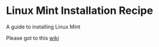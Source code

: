 # Linux Mint Installation Recipe
A guide to installing Linux Mint

Please got to this [wiki](https://github.com/appijumbo/linux_mint_installation_recipe/wiki/Are-you-ready-for-Linux-on-the-desktop%3F)
